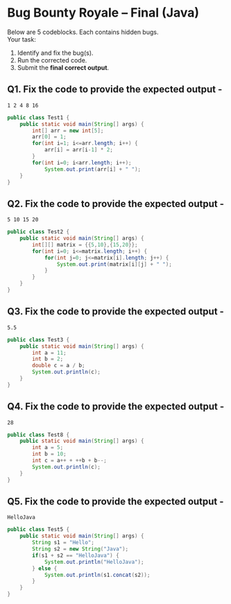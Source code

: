 # Bug Bounty Royale – Final (Java)

Below are 5 codeblocks. Each contains hidden bugs.  
Your task:  
1. Identify and fix the bug(s).  
2. Run the corrected code.  
3. Submit the **final correct output**.  

## Q1. Fix the code to provide the expected output - 

```
1 2 4 8 16
```

```java
public class Test1 {
    public static void main(String[] args) {
        int[] arr = new int[5];
        arr[0] = 1;
        for(int i=1; i<=arr.length; i++) {
            arr[i] = arr[i-1] * 2;
        }
        for(int i=0; i<arr.length; i++);
            System.out.print(arr[i] + " ");
    }
}
```

## Q2. Fix the code to provide the expected output - 

```
5 10 15 20
```

```java
public class Test2 {
    public static void main(String[] args) {
        int[][] matrix = {{5,10},{15,20}};
        for(int i=0; i<=matrix.length; i++) {
            for(int j=0; j<=matrix[i].length; j++) {
                System.out.print(matrix[i][j] + " ");
            }
        }
    }
}
```

## Q3. Fix the code to provide the expected output - 

```
5.5
```

```java
public class Test3 {
    public static void main(String[] args) {
        int a = 11;
        int b = 2;
        double c = a / b;
        System.out.println(c);
    }
}
```

## Q4. Fix the code to provide the expected output - 

```
28
```

```java
public class Test8 {
    public static void main(String[] args) {
        int a = 5;
        int b = 10;
        int c = a++ + ++b + b--;
        System.out.println(c);
    }
}
```

## Q5. Fix the code to provide the expected output - 

```
HelloJava
```

```java
public class Test5 {
    public static void main(String[] args) {
        String s1 = "Hello";
        String s2 = new String("Java");
        if(s1 + s2 == "HelloJava") {
            System.out.println("HelloJava");
        } else {
            System.out.println(s1.concat(s2));
        }
    }
}
```

